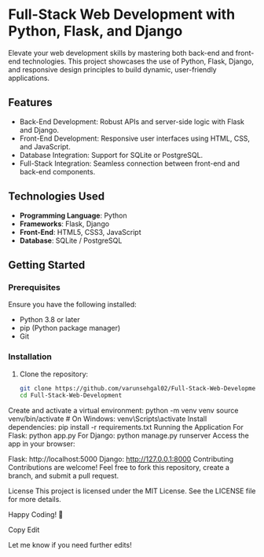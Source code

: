 # Full-Stack Web Development with Python, Flask, and Django

Elevate your web development skills by mastering both back-end and front-end technologies. This project showcases the use of Python, Flask, Django, and responsive design principles to build dynamic, user-friendly applications.

## Features
- Back-End Development: Robust APIs and server-side logic with Flask and Django.
- Front-End Development: Responsive user interfaces using HTML, CSS, and JavaScript.
- Database Integration: Support for SQLite or PostgreSQL.
- Full-Stack Integration: Seamless connection between front-end and back-end components.

## Technologies Used
- **Programming Language**: Python
- **Frameworks**: Flask, Django
- **Front-End**: HTML5, CSS3, JavaScript
- **Database**: SQLite / PostgreSQL

## Getting Started

### Prerequisites
Ensure you have the following installed:
- Python 3.8 or later
- pip (Python package manager)
- Git

### Installation
1. Clone the repository:
   ```bash
   git clone https://github.com/varunsehgal02/Full-Stack-Web-Development-Python.git
   cd Full-Stack-Web-Development
Create and activate a virtual environment:
python -m venv venv
source venv/bin/activate  # On Windows: venv\Scripts\activate
Install dependencies:
pip install -r requirements.txt
Running the Application
For Flask:
python app.py
For Django:
python manage.py runserver
Access the app in your browser:

Flask: http://localhost:5000
Django: http://127.0.0.1:8000
Contributing
Contributions are welcome! Feel free to fork this repository, create a branch, and submit a pull request.

License
This project is licensed under the MIT License. See the LICENSE file for more details.

Happy Coding! 🎉


Copy
Edit

Let me know if you need further edits!
